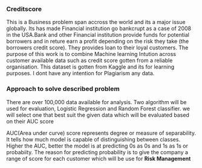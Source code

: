 

### Creditscore 

This is a Business problem span accross the world and its a major issue globally. Its has made Financial institution go bankcrupt as a case of 2008 in the USA.Bank and other Financial institution provide funds for potential borrowers and in reture earn a profit depending on the risk they take (the borrowers credit score). They provides loan to their loyal customers. The purpose of this work is to combine Machine learning Intution across customer available data such as credit score gotten from a reliable organisation. This dataset is gotten from Kaggle and its for learning purposes. I dont have any intention for Plagiarism any data.

### Approach to solve described problem

There are over 100,000 data available for analysis. Two algorithm will be used for evaluation, Logistic Regression and Random Forest classifier. we will select one that best suit the given data which will be evaluated based on their AUC score

AUC(Area under curve) score represents degree or measure of separability. It tells how much model is capable of distinguishing between classes. Higher the AUC, better the model is at predicting 0s as 0s and 1s as 1s or probabiity. The reason for predicting probability is to give the company a range of score for each customer which will be use for **Risk Management**

